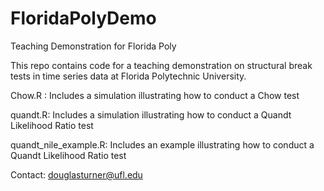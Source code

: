 # FloridaPolyDemo
Teaching Demonstration for Florida Poly

This repo contains code for a teaching demonstration on structural break tests in time series data at Florida Polytechnic University. 

Chow.R : Includes a simulation illustrating how to conduct a Chow test

quandt.R: Includes a simulation illustrating how to conduct a Quandt Likelihood Ratio test

quandt_nile_example.R: Includes an example illustrating how to conduct a Quandt Likelihood Ratio test

Contact: douglasturner@ufl.edu
